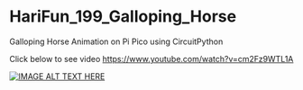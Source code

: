 # HariFun_199_Galloping_Horse
Galloping Horse Animation on Pi Pico using CircuitPython

Click below to see video
https://www.youtube.com/watch?v=cm2Fz9WTL1A

[![IMAGE ALT TEXT HERE](https://img.youtube.com/vi/cm2Fz9WTL1A/0.jpg)](https://www.youtube.com/watch?v=cm2Fz9WTL1A)

